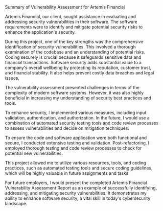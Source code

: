 Summary of Vulnerability Assessment for Artemis Financial

Artemis Financial, our client, sought assistance in evaluating and addressing security vulnerabilities in their software. The software requirements were to identify and mitigate potential security risks to enhance the application's security.

During this project, one of the key strengths was the comprehensive identification of security vulnerabilities. This involved a thorough examination of the codebase and an understanding of potential risks. Coding securely is crucial because it safeguards sensitive data and financial transactions. Software security adds substantial value to a company's overall wellbeing by protecting its reputation, customer trust, and financial stability. It also helps prevent costly data breaches and legal issues.

The vulnerability assessment presented challenges in terms of the complexity of modern software systems. However, it was also highly beneficial in increasing my understanding of security best practices and tools.

To enhance security, I implemented various measures, including input validation, authentication, and authorization. In the future, I would use a combination of automated security testing tools and code review processes to assess vulnerabilities and decide on mitigation techniques.

To ensure the code and software application were both functional and secure, I conducted extensive testing and validation. Post-refactoring, I employed thorough testing and code review processes to check for potential new vulnerabilities.

This project allowed me to utilize various resources, tools, and coding practices, such as automated testing tools and secure coding guidelines, which will be highly valuable in future assignments and tasks.

For future employers, I would present the completed Artemis Financial Vulnerability Assessment Report as an example of successfully identifying, addressing, and mitigating security vulnerabilities. It demonstrates my ability to enhance software security, a vital skill in today's cybersecurity landscape.
